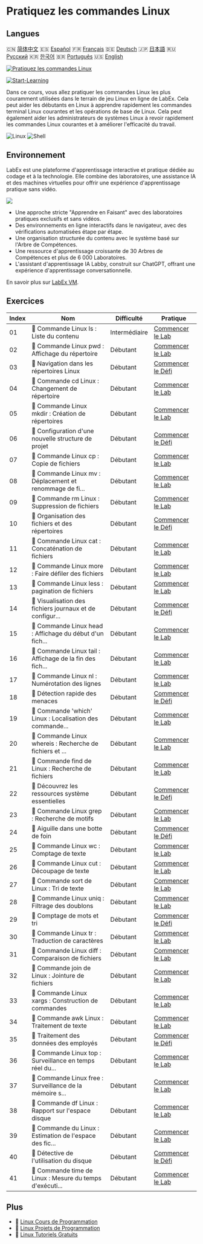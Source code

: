 # Pratiquez les commandes Linux

## Langues

🇨🇳 [简体中文](README_zh.md) 🇪🇸 [Español](README_es.md) 🇫🇷 [Français](README_fr.md) 🇩🇪 [Deutsch](README_de.md) 🇯🇵 [日本語](README_ja.md) 🇷🇺 [Русский](README_ru.md) 🇰🇷 [한국어](README_ko.md) 🇧🇷 [Português](README_pt.md) 🇺🇸 [English](README.md) 

[![Pratiquez les commandes Linux](https://cover-creator.labex.io/linux-basic-commands-practice-online.png?lang=fr)](https://labex.io/fr/courses/linux-basic-commands-practice-online)

[![Start-Learning](https://img.shields.io/badge/Start-Learning-whitesmoke?style=for-the-badge)](https://labex.io/fr/courses/linux-basic-commands-practice-online)

Dans ce cours, vous allez pratiquer les commandes Linux les plus couramment utilisées dans le terrain de jeu Linux en ligne de LabEx. Cela peut aider les débutants en Linux à apprendre rapidement les commandes terminal Linux courantes et les opérations de base de Linux. Cela peut également aider les administrateurs de systèmes Linux à revoir rapidement les commandes Linux courantes et à améliorer l'efficacité du travail.

![Linux](https://img.shields.io/badge/Linux-whitesmoke?style=for-the-badge&logo=linux)
![Shell](https://img.shields.io/badge/Shell-whitesmoke?style=for-the-badge&logo=shell)


## Environnement

LabEx est une plateforme d'apprentissage interactive et pratique dédiée au codage et à la technologie. Elle combine des laboratoires, une assistance IA et des machines virtuelles pour offrir une expérience d'apprentissage pratique sans vidéo.

![](https://tutorial-screenshot.getvm.io/images/vm-1725247253.png)

- Une approche stricte "Apprendre en Faisant" avec des laboratoires pratiques exclusifs et sans vidéos.
- Des environnements en ligne interactifs dans le navigateur, avec des vérifications automatisées étape par étape.
- Une organisation structurée du contenu avec le système basé sur l'Arbre de Compétences.
- Une ressource d'apprentissage croissante de 30 Arbres de Compétences et plus de 6 000 Laboratoires.
- L'assistant d'apprentissage IA Labby, construit sur ChatGPT, offrant une expérience d'apprentissage conversationnelle.

En savoir plus sur [LabEx VM](https://support.labex.io/using-labex/virtual-machine).

## Exercices

|   Index | Nom                                                      | Difficulté    | Pratique                                                                                                                                 |
|---------|----------------------------------------------------------|---------------|------------------------------------------------------------------------------------------------------------------------------------------|
|      01 | 📖 Commande Linux ls : Liste du contenu                  | Intermédiaire | <a target='_blank' href='https://labex.io/fr/tutorials/linux-linux-ls-command-content-listing-219205'>Commencer le Lab</a>               |
|      02 | 📖 Commande Linux pwd : Affichage du répertoire          | Débutant      | <a target='_blank' href='https://labex.io/fr/tutorials/linux-linux-pwd-command-directory-displaying-209734'>Commencer le Lab</a>         |
|      03 | 🎯 Navigation dans les répertoires Linux                 | Débutant      | <a target='_blank' href='https://labex.io/fr/tutorials/linux-directory-navigation-387844'>Commencer le Défi</a>                          |
|      04 | 📖 Commande cd Linux : Changement de répertoire          | Débutant      | <a target='_blank' href='https://labex.io/fr/tutorials/linux-linux-cd-command-directory-changing-209733'>Commencer le Lab</a>            |
|      05 | 📖 Commande Linux mkdir : Création de répertoires        | Débutant      | <a target='_blank' href='https://labex.io/fr/tutorials/linux-linux-mkdir-command-directory-creating-209739'>Commencer le Lab</a>         |
|      06 | 🎯 Configuration d'une nouvelle structure de projet      | Débutant      | <a target='_blank' href='https://labex.io/fr/tutorials/linux-setting-up-a-new-project-structure-387859'>Commencer le Défi</a>            |
|      07 | 📖 Commande Linux cp : Copie de fichiers                 | Débutant      | <a target='_blank' href='https://labex.io/fr/tutorials/linux-linux-cp-command-file-copying-209744'>Commencer le Lab</a>                  |
|      08 | 📖 Commande Linux mv : Déplacement et renommage de fi... | Débutant      | <a target='_blank' href='https://labex.io/fr/tutorials/linux-linux-mv-command-file-moving-and-renaming-209743'>Commencer le Lab</a>      |
|      09 | 📖 Commande rm Linux : Suppression de fichiers           | Débutant      | <a target='_blank' href='https://labex.io/fr/tutorials/linux-linux-rm-command-file-removing-209741'>Commencer le Lab</a>                 |
|      10 | 🎯 Organisation des fichiers et des répertoires          | Débutant      | <a target='_blank' href='https://labex.io/fr/tutorials/linux-organizing-files-and-directories-387877'>Commencer le Défi</a>              |
|      11 | 📖 Commande Linux cat : Concaténation de fichiers        | Débutant      | <a target='_blank' href='https://labex.io/fr/tutorials/linux-linux-cat-command-file-concatenating-210986'>Commencer le Lab</a>           |
|      12 | 📖 Commande Linux more : Faire défiler des fichiers      | Débutant      | <a target='_blank' href='https://labex.io/fr/tutorials/linux-linux-more-command-file-scrolling-214299'>Commencer le Lab</a>              |
|      13 | 📖 Commande Linux less : pagination de fichiers          | Débutant      | <a target='_blank' href='https://labex.io/fr/tutorials/linux-linux-less-command-file-paging-214301'>Commencer le Lab</a>                 |
|      14 | 🎯 Visualisation des fichiers journaux et de configur... | Débutant      | <a target='_blank' href='https://labex.io/fr/tutorials/linux-viewing-log-and-configuration-files-in-linux-387914'>Commencer le Défi</a>  |
|      15 | 📖 Commande Linux head : Affichage du début d'un fich... | Débutant      | <a target='_blank' href='https://labex.io/fr/tutorials/linux-linux-head-command-file-beginning-display-214302'>Commencer le Lab</a>      |
|      16 | 📖 Commande Linux tail : Affichage de la fin des fich... | Débutant      | <a target='_blank' href='https://labex.io/fr/tutorials/linux-linux-tail-command-file-end-display-214303'>Commencer le Lab</a>            |
|      17 | 📖 Commande Linux nl : Numérotation des lignes           | Débutant      | <a target='_blank' href='https://labex.io/fr/tutorials/linux-linux-nl-command-line-numbering-210988'>Commencer le Lab</a>                |
|      18 | 🎯 Détection rapide des menaces                          | Débutant      | <a target='_blank' href='https://labex.io/fr/tutorials/linux-rapid-threat-detection-387930'>Commencer le Défi</a>                        |
|      19 | 📖 Commande 'which' Linux : Localisation des commande... | Débutant      | <a target='_blank' href='https://labex.io/fr/tutorials/linux-linux-which-command-command-locating-215210'>Commencer le Lab</a>           |
|      20 | 📖 Commande Linux whereis : Recherche de fichiers et ... | Débutant      | <a target='_blank' href='https://labex.io/fr/tutorials/linux-linux-whereis-command-file-and-command-finding-215211'>Commencer le Lab</a> |
|      21 | 📖 Commande find de Linux : Recherche de fichiers        | Débutant      | <a target='_blank' href='https://labex.io/fr/tutorials/linux-linux-find-command-file-searching-219191'>Commencer le Lab</a>              |
|      22 | 🎯 Découvrez les ressources système essentielles         | Débutant      | <a target='_blank' href='https://labex.io/fr/tutorials/linux-discover-critical-system-resources-388032'>Commencer le Défi</a>            |
|      23 | 📖 Commande Linux grep : Recherche de motifs             | Débutant      | <a target='_blank' href='https://labex.io/fr/tutorials/linux-linux-grep-command-pattern-searching-219192'>Commencer le Lab</a>           |
|      24 | 🎯 Aiguille dans une botte de foin                       | Débutant      | <a target='_blank' href='https://labex.io/fr/tutorials/linux-needle-in-the-haystack-388109'>Commencer le Défi</a>                        |
|      25 | 📖 Commande Linux wc : Comptage de texte                 | Débutant      | <a target='_blank' href='https://labex.io/fr/tutorials/linux-linux-wc-command-text-counting-219200'>Commencer le Lab</a>                 |
|      26 | 📖 Commande Linux cut : Découpage de texte               | Débutant      | <a target='_blank' href='https://labex.io/fr/tutorials/linux-linux-cut-command-text-cutting-219187'>Commencer le Lab</a>                 |
|      27 | 📖 Commande sort de Linux : Tri de texte                 | Débutant      | <a target='_blank' href='https://labex.io/fr/tutorials/linux-linux-sort-command-text-sorting-219196'>Commencer le Lab</a>                |
|      28 | 📖 Commande Linux uniq : Filtrage des doublons           | Débutant      | <a target='_blank' href='https://labex.io/fr/tutorials/linux-linux-uniq-command-duplicate-filtering-219199'>Commencer le Lab</a>         |
|      29 | 🎯 Comptage de mots et tri                               | Débutant      | <a target='_blank' href='https://labex.io/fr/tutorials/linux-word-count-and-sorting-388125'>Commencer le Défi</a>                        |
|      30 | 📖 Commande Linux tr : Traduction de caractères          | Débutant      | <a target='_blank' href='https://labex.io/fr/tutorials/linux-linux-tr-command-character-translating-219198'>Commencer le Lab</a>         |
|      31 | 📖 Commande Linux diff : Comparaison de fichiers         | Débutant      | <a target='_blank' href='https://labex.io/fr/tutorials/linux-linux-diff-command-file-comparing-219189'>Commencer le Lab</a>              |
|      32 | 📖 Commande join de Linux : Jointure de fichiers         | Débutant      | <a target='_blank' href='https://labex.io/fr/tutorials/linux-linux-join-command-file-joining-219193'>Commencer le Lab</a>                |
|      33 | 📖 Commande Linux xargs : Construction de commandes      | Débutant      | <a target='_blank' href='https://labex.io/fr/tutorials/linux-linux-xargs-command-command-building-219201'>Commencer le Lab</a>           |
|      34 | 📖 Commande awk Linux : Traitement de texte              | Débutant      | <a target='_blank' href='https://labex.io/fr/tutorials/linux-linux-awk-command-text-processing-388493'>Commencer le Lab</a>              |
|      35 | 🎯 Traitement des données des employés                   | Débutant      | <a target='_blank' href='https://labex.io/fr/tutorials/linux-processing-employees-data-388132'>Commencer le Défi</a>                     |
|      36 | 📖 Commande Linux top : Surveillance en temps réel du... | Débutant      | <a target='_blank' href='https://labex.io/fr/tutorials/linux-linux-top-command-real-time-system-monitoring-388500'>Commencer le Lab</a>  |
|      37 | 📖 Commande Linux free : Surveillance de la mémoire s... | Débutant      | <a target='_blank' href='https://labex.io/fr/tutorials/linux-linux-free-command-monitoring-system-memory-388496'>Commencer le Lab</a>    |
|      38 | 📖 Commande df Linux : Rapport sur l'espace disque       | Débutant      | <a target='_blank' href='https://labex.io/fr/tutorials/linux-linux-df-command-disk-space-reporting-219188'>Commencer le Lab</a>          |
|      39 | 📖 Commande du Linux : Estimation de l'espace des fic... | Débutant      | <a target='_blank' href='https://labex.io/fr/tutorials/linux-linux-du-command-file-space-estimating-219190'>Commencer le Lab</a>         |
|      40 | 🎯 Détective de l'utilisation du disque                  | Débutant      | <a target='_blank' href='https://labex.io/fr/tutorials/linux-disk-usage-detective-388099'>Commencer le Défi</a>                          |
|      41 | 📖 Commande time de Linux : Mesure du temps d'exécuti... | Débutant      | <a target='_blank' href='https://labex.io/fr/tutorials/linux-linux-time-command-command-timing-219197'>Commencer le Lab</a>              |

## Plus

- 🔗 [Linux Cours de Programmation](https://github.com/labex-labs/awesome-programming-courses)
- 🔗 [Linux Projets de Programmation](https://github.com/labex-labs/awesome-programming-projects)
- 🔗 [Linux Tutoriels Gratuits](https://github.com/labex-labs/linux-free-tutorials)

